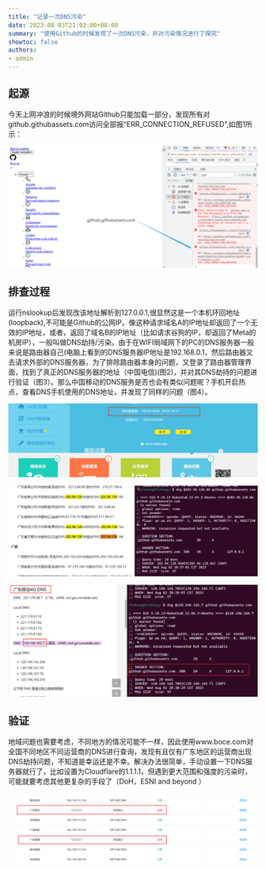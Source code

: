 ```yaml
---
title: "记录一次DNS污染"
date: 2023-08-03T21:03:00+08:00
summary: "使用Github的时候发现了一次DNS污染，并对污染情况进行了探究"
showtoc: false
authors:
- admin
---
```

## 起源

今天上网冲浪的时候境外网站Github只能加载一部分，发现所有对github.githubassets.com访问全部报“ERR_CONNECTION_REFUSED”,如图1所示：

 ![Image 1](images/1.png "Image 1")

## 排查过程

运行nslookup后发现改该地址解析到127.0.0.1,很显然这是一个本机环回地址(loopback),不可能是Github的公网IP。像这种请求域名A的IP地址却返回了一个无效的IP地址，或者，返回了域名B的IP地址（比如请求谷狗的IP，却返回了Meta的机房IP），一般叫做DNS劫持/污染。由于在WIFI局域网下的PC的DNS服务器一般来说是路由器自己(电脑上看到的DNS服务器IP地址是192.168.0.1，然后路由器又去请求外部的DNS服务器，为了排除路由器本身的问题，又登录了路由器管理界面，找到了真正的DNS服务器的地址（中国电信)(图2)，并对其DNS劫持的问题进行验证（图3）。那么中国移动的DNS服务是否也会有类似问题呢？手机开启热点，查看DNS手机使用的DNS地址，并发现了同样的问题（图4）。

 ![Image 2](images/2.png "Image 2")

 ![Image 3](images/3.png "Image 3")

 ![Image 4](images/4.png "Image 4")

## 验证

地域问题也需要考虑，不同地方的情况可能不一样，因此使用www.boce.com对全国不同地区不同运营商的DNS进行查询，发现有且仅有广东地区的运营商出现DNS劫持问题，不知道是幸运还是不幸。解决办法很简单，手动设置一下DNS服务器就行了，比如设置为Cloudflare的1.1.1.1，但遇到更大范围和强度的污染时，可能就要考虑其他更复杂的手段了（DoH，ESNI and beyond ）

 ![Image 5](images/5.png "Image 5")
